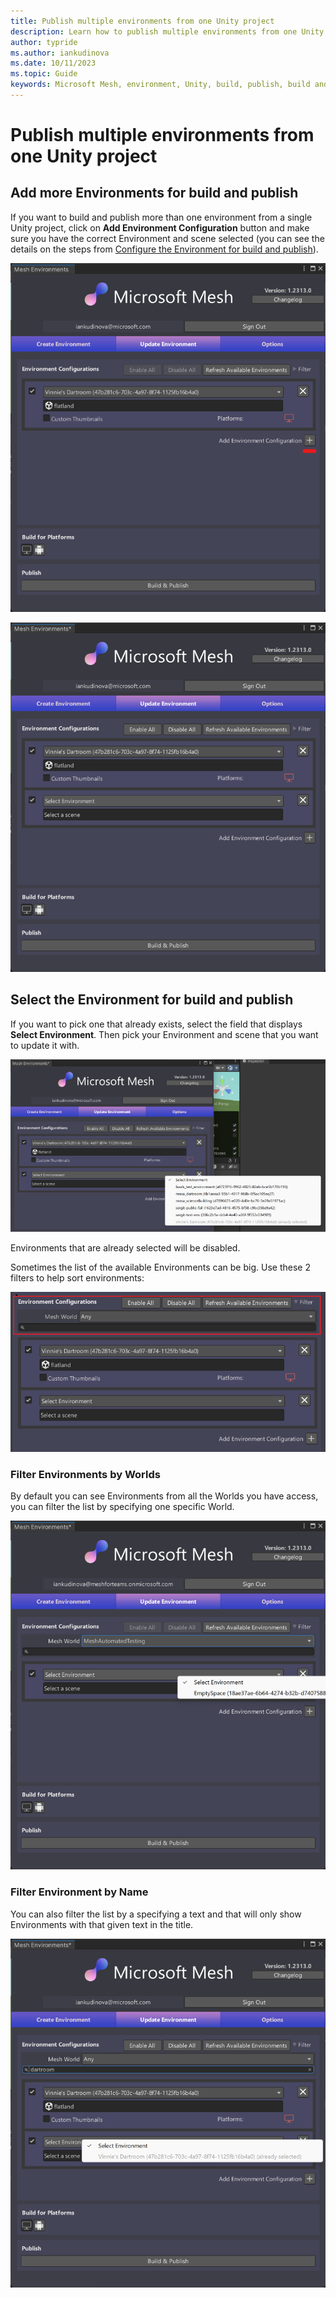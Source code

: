 ```yaml
---
title: Publish multiple environments from one Unity project
description: Learn how to publish multiple environments from one Unity project using the Mesh Toolkit
author: typride
ms.author: iankudinova
ms.date: 10/11/2023
ms.topic: Guide
keywords: Microsoft Mesh, environment, Unity, build, publish, build and publish, uploader, Mesh uploader, thumbnail, filter, multiple
---
```


# Publish multiple environments from one Unity project

## Add more Environments for build and publish

If you want to build and publish more than one environment from a single Unity project, click on **Add Environment Configuration** button and make sure you have the correct Environment and scene selected (you can see the details on the steps from [Configure the Environment for build and publish](https://github.com/MicrosoftDocs/mesh-docs-pr/blob/main/mesh/develop/make-your-environment-available/build-and-publish-your-environment.md#configure-the-environment-for-build-and-publish)).

![A screenshot of adding new environment to configure](../../media/make-your-environment-available/uploader_add_environment_button.png)

![A screenshot of added new environment to configure](../../media/make-your-environment-available/uploader_add_environment_button_result.png)


## Select the Environment for build and publish

If you want to pick one that already exists, select the field that displays **Select Environment**. Then pick your Environment and scene that you want to update it with.

![A screenshot of available Environments](../../media/make-your-environment-available/uploader_list_of_avaliable_environments.png)

Environments that are already selected will be disabled.

Sometimes the list of the available Environments can be big. Use these 2 filters to help sort environments:

![A screenshot of Environments filters](../../media/make-your-environment-available/uploader_environment_filters.png)


### Filter Environments by Worlds

By default you can see Environments from all the Worlds you have access, you can filter the list by specifying one specific World.

![A screenshot of Environments World filter](../../media/make-your-environment-available/uploader_environment_world_filter.png)


### Filter Environment by Name

You can also filter the list by a specifying a text and that will only show Environments with that given text in the title.

![A screenshot of Environments Text filter](../../media/make-your-environment-available/uploader_environment_name_filter.png)
